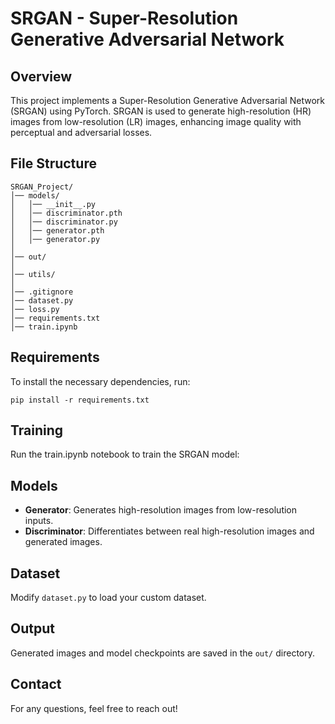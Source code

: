 # SRGAN - Super-Resolution Generative Adversarial Network

## Overview
This project implements a Super-Resolution Generative Adversarial Network (SRGAN) using PyTorch. SRGAN is used to generate high-resolution (HR) images from low-resolution (LR) images, enhancing image quality with perceptual and adversarial losses.

## File Structure
```
SRGAN_Project/
│── models/
│   │── __init__.py
│   │── discriminator.pth
│   │── discriminator.py
│   │── generator.pth
│   │── generator.py
│
│── out/
│
│── utils/
│
│── .gitignore
│── dataset.py
│── loss.py
│── requirements.txt
│── train.ipynb
```

## Requirements
To install the necessary dependencies, run:
```
pip install -r requirements.txt
```

## Training
Run the train.ipynb notebook to train the SRGAN model:

## Models
- **Generator**: Generates high-resolution images from low-resolution inputs.
- **Discriminator**: Differentiates between real high-resolution images and generated images.

## Dataset
Modify `dataset.py` to load your custom dataset.

## Output
Generated images and model checkpoints are saved in the `out/` directory.

## Contact
For any questions, feel free to reach out!
